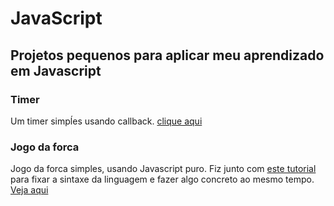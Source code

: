 # JavaScript

## Projetos pequenos para aplicar meu aprendizado em Javascript

### Timer
Um timer simpĺes usando callback. [clique aqui](https://github.com/MarianaFurriel/Javascript/blob/master/projetos/timer.js)

### Jogo da forca
Jogo da forca simples, usando Javascript puro. Fiz junto com [este tutorial](https://www.youtube.com/watch?v=dgvyE1sJS3Y) para fixar a sintaxe da linguagem e fazer algo concreto ao mesmo tempo. [Veja aqui](https://github.com/MarianaFurriel/Javascript/tree/master/projetos/Jogo%20da%20Forca)
